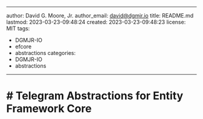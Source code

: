 ---

author: David G. Moore, Jr.
author_email: david@dgmjr.io
title: README.md
lastmod: 2023-03-23-09:48:24
created: 2023-03-23-09:48:23
license: MIT
tags:
- DGMJR-IO
- efcore
- abstractions
categories:
- DGMJR-IO
- abstractions
--------------

# # Telegram Abstractions for Entity Framework Core

